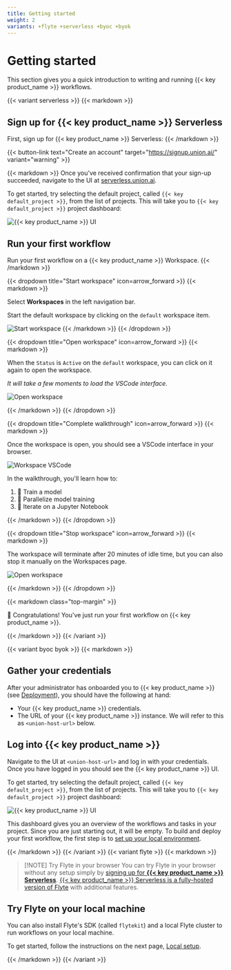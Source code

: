 ```yaml
---
title: Getting started
weight: 2
variants: +flyte +serverless +byoc +byok
---
```


# Getting started

This section gives you a quick introduction to writing and running {{< key product_name >}} workflows.

{{< variant serverless >}}
{{< markdown >}}

## Sign up for {{< key product_name >}} Serverless

First, sign up for {{< key product_name >}} Serverless:
{{< /markdown >}}

{{< button-link text="Create an account" target="https://signup.union.ai/" variant="warning" >}}

{{< markdown >}}
Once you've received confirmation that your sign-up succeeded, navigate to
the UI at [serverless.union.ai](https://serverless.union.ai).

To get started, try selecting the default project, called `{{< key default_project >}}`, from the list of projects.
This will take you to `{{< key default_project >}}` project dashboard:

![{{< key product_name >}} UI](/_static/images/quick-start/serverless-dashboard.png)

## Run your first workflow

Run your first workflow on a {{< key product_name >}} Workspace.
{{< /markdown >}}

{{< dropdown title="Start workspace" icon=arrow_forward >}}
{{< markdown >}}

Select **Workspaces** in the left navigation bar.

Start the default workspace by clicking on the `default` workspace item.

![Start workspace](/_static/gifs/start-workspace.gif)
{{< /markdown >}}
{{< /dropdown >}}

{{< dropdown title="Open workspace" icon=arrow_forward >}}
{{< markdown >}}

When the `Status` is `Active` on the `default` workspace, you can click on it
again to open the workspace.

_It will take a few moments to load the VSCode interface._

![Open workspace](/_static/gifs/open-workspace.gif)

{{< /markdown >}}
{{< /dropdown >}}

{{< dropdown title="Complete walkthrough" icon=arrow_forward >}}
{{< markdown >}}

Once the workspace is open, you should see a VSCode interface in your browser.

![Workspace VSCode](/_static/images/quick-start/serverless-workspace-vscode.png)

In the walkthrough, you'll learn how to:

1. 🤖 Train a model
2. 🔀 Parallelize model training
3. 📘 Iterate on a Jupyter Notebook

{{< /markdown >}}
{{< /dropdown >}}

{{< dropdown title="Stop workspace" icon=arrow_forward >}}
{{< markdown >}}


The workspace will terminate after 20 minutes of idle time, but you can also
stop it manually on the Workspaces page.

![Open workspace](/_static/gifs/stop-workspace.gif)

{{< /markdown >}}
{{< /dropdown >}}

{{< markdown class="top-margin" >}}

🎉 Congratulations! You've just run your first workflow on {{< key product_name >}}.

{{< /markdown >}}
{{< /variant >}}

{{< variant byoc byok >}}
{{< markdown >}}

## Gather your credentials

After your administrator has onboarded you to {{< key product_name >}} (see [Deployment](../../deployment/_index.md)), you should have the following at hand:

- Your {{< key product_name >}} credentials.
- The URL of your {{< key product_name >}} instance. We will refer to this as `<union-host-url>` below.

## Log into {{< key product_name >}}

Navigate to the UI at `<union-host-url>` and log in with your credentials.
Once you have logged in you should see the {{< key product_name >}} UI.

To get started, try selecting the default project, called `{{< key default_project >}}`, from the list of projects.
This will take you to `{{< key default_project >}}` project dashboard:

![{{< key product_name >}} UI](/_static/images/quick-start/byoc-dashboard.png)

This dashboard gives you an overview of the workflows and tasks in your project.
Since you are just starting out, it will be empty.
To build and deploy your first workflow, the first step is to [set up your local environment](./local-setup.md).

{{< /markdown >}}
{{< /variant >}}
{{< variant flyte >}}
{{< markdown >}}

> [!NOTE] Try Flyte in your browser
> You can try Flyte in your browser without any setup simply by [signing up for **{{< key product_name >}} Serverless**](https://signup.union.ai/).
> [{{< key product_name >}} Serverless is a fully-hosted version of Flyte](https://docs.union.ai/serverless) with additional features.


## Try Flyte on your local machine

You can also install Flyte's SDK (called `flytekit`) and a local Flyte cluster to run workflows on your local machine.

To get started, follow the instructions on the next page, [Local setup](./local-setup.md).

{{< /markdown >}}
{{< /variant >}}
